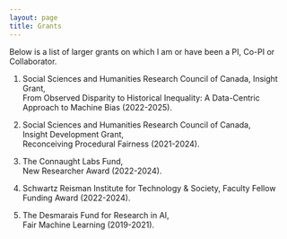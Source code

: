```yaml
---
layout: page
title: Grants
---
```

<!--- You will find below a list of publications and works in progress, followed by a general overview of my research. --> 

Below is a list of larger grants on which I am or have been a PI, Co-PI or Collaborator. 

1. Social Sciences and Humanities Research Council of Canada, Insight Grant,     
From Observed Disparity to Historical Inequality: A Data-Centric Approach to Machine Bias (2022-2025). 

2. Social Sciences and Humanities Research Council of Canada,     
Insight Development Grant,      
Reconceiving Procedural Fairness (2021-2024).

3. The Connaught Labs Fund,    
New Researcher Award (2022-2024). 

4. Schwartz Reisman Institute for Technology & Society, 
Faculty Fellow Funding Award (2022-2024). 

5. The Desmarais Fund for Research in AI,    
Fair Machine Learning (2019-2021). 
